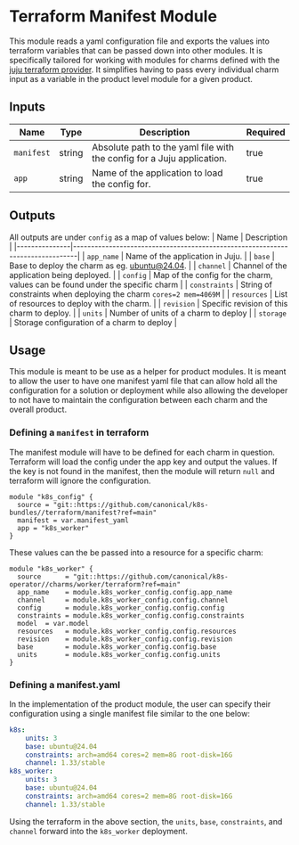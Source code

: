 # Terraform Manifest Module

This module reads a yaml configuration file and exports the values into terraform variables that
can be passed down into other modules. It is specifically tailored for working with
modules for charms defined with the
[juju terraform provider](https://registry.terraform.io/providers/juju/juju/latest/docs). It
simplifies having to pass every individual charm input as a variable in the product level
module for a given product.

## Inputs
| Name       | Type   | Description                                                            | Required |
|------------|--------|------------------------------------------------------------------------|----------|
| `manifest` | string | Absolute path to the yaml file with the config for a Juju application. | true     |
| `app`      | string | Name of the application to load the config for.                        | true     |

## Outputs
All outputs are under `config` as a map of values below:
| Name          | Description                                                                   |
|---------------|-------------------------------------------------------------------------------|
| `app_name`    | Name of the application in Juju.                                              |
| `base`        | Base to deploy the charm as eg. ubuntu@24.04.                                 |
| `channel`     | Channel of the application being deployed.                                    |
| `config`      | Map of the config for the charm, values can be found under the specific charm |
| `constraints` | String of constraints when deploying the charm `cores=2 mem=4069M`            |
| `resources`   | List of resources to deploy with the charm.                                   |
| `revision`    | Specific revision of this charm to deploy.                                    |
| `units`       | Number of units of a charm to deploy                                          |
| `storage`     | Storage configuration of a charm to deploy                                    |

## Usage

This module is meant to be use as a helper for product modules. It is meant to allow the
user to have one manifest yaml file that can allow hold all the configuration for a solution
or deployment while also allowing the developer to not have to maintain the configuration
between each charm and the overall product.

### Defining a `manifest` in terraform

The manifest module will have to be defined for each charm in question. Terraform will
load the config under the app key and output the values. If the key is not found in the
manifest, then the module will return `null` and terraform will ignore the configuration.

```
module "k8s_config" {
  source = "git::https://github.com/canonical/k8s-bundles//terraform/manifest?ref=main"
  manifest = var.manifest_yaml
  app = "k8s_worker"
}
```

These values can the be passed into a resource for a specific charm:

```
module "k8s_worker" {
  source      = "git::https://github.com/canonical/k8s-operator//charms/worker/terraform?ref=main"
  app_name    = module.k8s_worker_config.config.app_name
  channel     = module.k8s_worker_config.config.channel
  config      = module.k8s_worker_config.config.config
  constraints = module.k8s_worker_config.config.constraints
  model  = var.model
  resources   = module.k8s_worker_config.config.resources
  revision    = module.k8s_worker_config.config.revision
  base        = module.k8s_worker_config.config.base
  units       = module.k8s_worker_config.config.units
}
```

### Defining a manifest.yaml

In the implementation of the product module, the user can specify their configuration using
a single manifest file similar to the one below:

``` yaml
k8s:
    units: 3
    base: ubuntu@24.04
    constraints: arch=amd64 cores=2 mem=8G root-disk=16G
    channel: 1.33/stable
k8s_worker:
    units: 3
    base: ubuntu@24.04
    constraints: arch=amd64 cores=2 mem=8G root-disk=16G
    channel: 1.33/stable
```

Using the terraform in the above section, the `units`, `base`, `constraints`, and `channel`
forward into the `k8s_worker` deployment.

